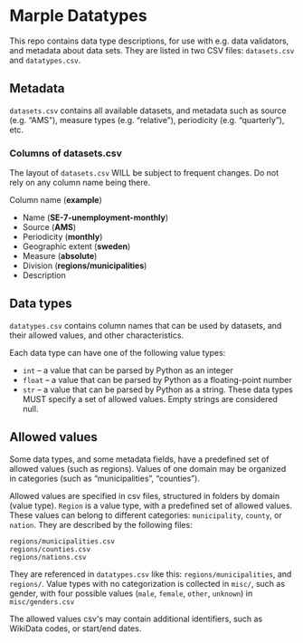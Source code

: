# Marple Datatypes
This repo contains data type descriptions, for use with e.g. data validators, and metadata about data sets. They are listed in two CSV files: `datasets.csv` and `datatypes.csv`.

## Metadata
`datasets.csv` contains all available datasets, and metadata such as source (e.g. “AMS”), measure types (e.g. “relative”), periodicity (e.g. “quarterly”), etc.

### Columns of datasets.csv
The layout of `datasets.csv` WILL be subject to frequent changes. Do not rely on any column name being there. 

Column name (**example**)

* Name (**SE-7-unemployment-monthly**)
* Source (**AMS**)
* Periodicity (**monthly**)
* Geographic extent (**sweden**)
* Measure (**absolute**)
* Division (**regions/municipalities**)
* Description

## Data types
`datatypes.csv` contains column names that can be used by datasets, and their allowed values, and other characteristics.

Each data type can have one of the following value types:

* `int` – a value that can be parsed by Python as an integer 
* `float` – a value that can be parsed by Python as a floating-point number
* `str` – a value that can be parsed by Python as a string. These data types MUST specify a set of allowed values. Empty strings are considered null.


## Allowed values
Some data types, and some metadata fields, have a predefined set of allowed values (such as regions). Values of one domain may be organized in categories (such as “municipalities”, “counties”).

Allowed values are specified in csv files, structured in folders by domain (value type). `Region` is a value type, with a predefined set of allowed values. These values can belong to different categories: `municipality`, `county`, or `nation`. They are described by the following files:

    regions/municipalities.csv
    regions/counties.csv
    regions/nations.csv

They are referenced in `datatypes.csv` like this: `regions/municipalities`, and `regions/`. Value types with no categorization is collected in `misc/`, such as gender, with four possible values (`male`, `female`, `other`, `unknown`) in `misc/genders.csv`

The allowed values csv's may contain additional identifiers, such as WikiData codes, or start/end dates.